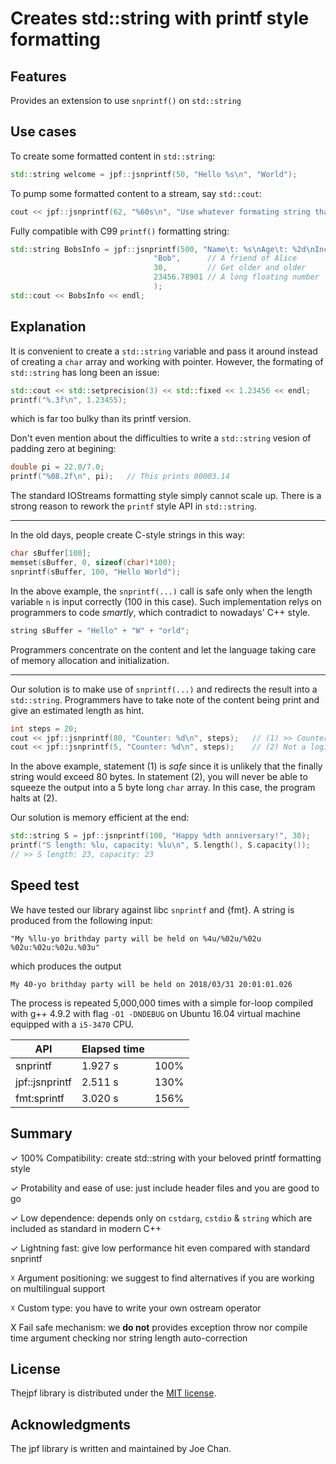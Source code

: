 # Creates std::string with printf style formatting

## Features
Provides an extension to use `snprintf()` on `std::string`

## Use cases
To create some formatted content in `std::string`:
```C++
std::string welcome = jpf::jsnprintf(50, "Hello %s\n", "World");
```

To pump some formatted content to a stream, say `std::cout`:
```C++
cout << jpf::jsnprintf(62, "%60s\n", "Use whatever formating string that you get used to!");
```

Fully compatible with C99 `printf()` formatting string:
```C++
std::string BobsInfo = jpf::jsnprintf(500, "Name\t: %s\nAge\t: %2d\nIncome\t: $%9.2f",
                                "Bob",      // A friend of Alice
                                30,         // Get older and older 
                                23456.78901 // A long floating number
                                );
std::cout << BobsInfo << endl;
```

## Explanation
It is convenient to create a `std::string` variable and pass it around instead of creating a `char` array and working with pointer.
However, the formating of `std::string` has long been an issue:
```C++
std::cout << std::setprecision(3) << std::fixed << 1.23456 << endl;
printf("%.3f\n", 1.23455);
```
which is far too bulky than its printf version.

Don't even mention about the difficulties to write a `std::string` vesion of padding zero at begining:
```C++
double pi = 22.0/7.0;
printf("%08.2f\n", pi);   // This prints 00003.14
```
The standard IOStreams formatting style simply cannot scale up. There is a strong reason to rework the `printf` style API in `std::string`.

---
In the old days, people create C-style strings in this way:
```C++
char sBuffer[100];
memset(sBuffer, 0, sizeof(char)*100);
snprintf(sBuffer, 100, "Hello World");
```
In the above example, the `snprintf(...)` call is safe only when the length variable `n` is input correctly (100 in this case).
Such implementation relys on programmers to code *smartly*, which contradict to nowadays' C++ style.
```C++
string sBuffer = "Hello" + "W" + "orld";
```
Programmers concentrate on the content and let the language taking care of memory allocation and initialization.

---
Our solution is to make use of `snprintf(...)` and redirects the result into a `std::string`.
Programmers have to take note of the content being print and give an estimated length as hint.
```C++
int steps = 20;
cout << jpf::jsnprintf(80, "Counter: %d\n", steps);   // (1) >> Counter: 20
cout << jpf::jsnprintf(5, "Counter: %d\n", steps);    // (2) Not a logical statement, gives unknown result
```
In the above example, statement (1) is *safe* since it is unlikely that the finally string would exceed 80 bytes. In statement (2), you will never be able to squeeze the output into a 5 byte long `char` array. In this case, the program halts at (2).

Our solution is memory efficient at the end:
```C++
std::string S = jpf::jsnprintf(100, "Happy %dth anniversary!", 30);
printf("S length: %lu, capacity: %lu\n", S.length(), S.capacity());
// >> S length: 23, capacity: 23
```

## Speed test
We have tested our library against libc `snprintf` and {fmt}. A string is produced from the following input:

`"My %llu-yo brithday party will be held on %4u/%02u/%02u %02u:%02u:%02u.%03u"`

which produces the output

`My 40-yo brithday party will be held on 2018/03/31 20:01:01.026`

The process is repeated 5,000,000 times with a simple for-loop compiled with g++ 4.9.2 with flag `-O1 -DNDEBUG` on Ubuntu 16.04 virtual machine equipped with a `i5-3470` CPU.

| API | Elapsed time |   |
|----|-----|----|
| snprintf | 1.927 s | 100%  |
| jpf::jsnprintf | 2.511 s | 130%  |
| fmt:sprintf | 3.020 s | 156%  |

## Summary

✓ 100% Compatibility: create std::string with your beloved printf formatting style

✓ Protability and ease of use: just include header files and you are good to go

✓ Low dependence: depends only on `cstdarg`, `cstdio` & `string` which are included as standard in modern C++

✓ Lightning fast: give low performance hit even compared with standard snprintf

☓ Argument positioning: we suggest to find alternatives if you are working on multilingual support

☓ Custom type: you have to write your own ostream operator

X Fail safe mechanism: we **do not** provides exception throw nor compile time argument checking nor string length auto-correction

## License
Thejpf library is distributed under the [MIT license](https://opensource.org/licenses/mit-license.php).

## Acknowledgments
The jpf library is written and maintained by Joe Chan.
